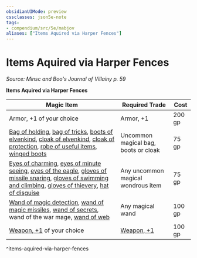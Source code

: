 ```yaml
---
obsidianUIMode: preview
cssclasses: json5e-note
tags:
- compendium/src/5e/mabjov
aliases: ["Items Aquired via Harper Fences"]
---
```

# Items Aquired via Harper Fences
*Source: Minsc and Boo's Journal of Villainy p. 59* 

**Items Aquired via Harper Fences**

| Magic Item | Required Trade | Cost |
|------------|----------------|------|
| Armor, +1 of your choice | Armor, +1 | 200 gp |
| [Bag of holding](2-Mechanics/CLI/items/bag-of-holding.md), [bag of tricks](2-Mechanics/CLI/items/bag-of-tricks-dmg.md), [boots of elvenkind](2-Mechanics/CLI/items/boots-of-elvenkind.md), [cloak of elvenkind](2-Mechanics/CLI/items/cloak-of-elvenkind.md), [cloak of protection](2-Mechanics/CLI/items/cloak-of-protection.md), [robe of useful items](2-Mechanics/CLI/items/robe-of-useful-items.md), [winged boots](2-Mechanics/CLI/items/winged-boots.md) | Uncommon magical bag, boots or cloak | 75 gp |
| [Eyes of charming](2-Mechanics/CLI/items/eyes-of-charming.md), [eyes of minute seeing](2-Mechanics/CLI/items/eyes-of-minute-seeing.md), [eyes of the eagle](2-Mechanics/CLI/items/eyes-of-the-eagle.md), [gloves of missile snaring](2-Mechanics/CLI/items/gloves-of-missile-snaring.md), [gloves of swimming and climbing](2-Mechanics/CLI/items/gloves-of-swimming-and-climbing.md), [gloves of thievery](2-Mechanics/CLI/items/gloves-of-thievery.md), [hat of disguise](2-Mechanics/CLI/items/hat-of-disguise.md) | Any uncommon magical wondrous item | 75 gp |
| [Wand of magic detection](2-Mechanics/CLI/items/wand-of-magic-detection.md), [wand of magic missiles](2-Mechanics/CLI/items/wand-of-magic-missiles.md), [wand of secrets](2-Mechanics/CLI/items/wand-of-secrets.md), wand of the war mage, [wand of web](2-Mechanics/CLI/items/wand-of-web.md) | Any magical wand | 100 gp |
| [Weapon, +1](2-Mechanics/CLI/items/1-weapon.md) of your choice | [Weapon, +1](2-Mechanics/CLI/items/1-weapon.md) | 100 gp |
^items-aquired-via-harper-fences